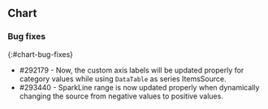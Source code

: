 ## Chart

### Bug fixes
{:#chart-bug-fixes}

* \#292179 - Now, the custom axis labels will be updated properly for category values while using `DataTable` as series ItemsSource.
* \#293440 - SparkLine range is now updated properly when dynamically changing the source from negative values to positive values.